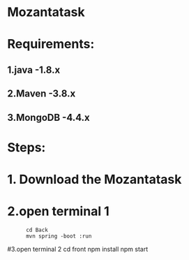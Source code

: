 # Mozantatask
# Requirements:
## 1.java -1.8.x
## 2.Maven -3.8.x
## 3.MongoDB -4.4.x
# Steps:
# 1. Download the Mozantatask
# 2.open terminal 1
          cd Back
          mvn spring -boot :run
#3.open terminal 2
          cd front
          npm install
          npm start
